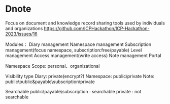 # Dnote
Focus on document and knowledge record sharing tools used by individuals and organizations
https://github.com/ICPHackathon/ICP-Hackathon-2023/issues/16

Modules：
Diary management
Namespace management
Subscription management(focus namespace, subscription:free/payable)
Level management
Access management(write access)
Note management
Portal

Namespace Scope:
personal、organizational

Visibility type
Diary: private(encrypt?)
Namespace: public\private
Note: public\public&payable\subscription\private

Searchable
public\payable\subscription : searchable
private : not searchable
